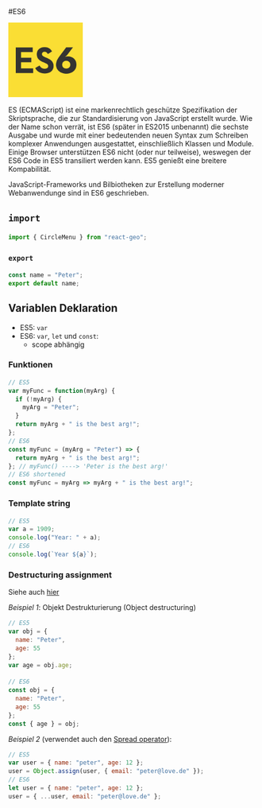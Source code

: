 #ES6

<img src="../images/es6-logo.jpg" alt="" style="width: 150px;"/>

ES (ECMAScript) ist eine markenrechtlich geschütze Spezifikation der Skriptsprache, die zur Standardisierung von JavaScript
erstellt wurde. Wie der Name schon verrät, ist ES6 (später in ES2015 unbenannt) die sechste Ausgabe und wurde mit einer bedeutenden
neuen Syntax zum Schreiben komplexer Anwendungen ausgestattet, einschließlich Klassen und Module. Einige Browser unterstützen
ES6 nicht (oder nur teilweise), weswegen der ES6 Code in ES5 transiliert werden kann. ES5 genießt eine breitere Kompabilität.

JavaScript-Frameworks und Bilbiotheken zur Erstellung moderner Webanwendunge sind in ES6 geschrieben.

## `import`

```javascript
import { CircleMenu } from "react-geo";
```

### `export`

```javascript
const name = "Peter";
export default name;
```

## Variablen Deklaration

- ES5: `var`
- ES6: `var`, `let` und `const`:
  - scope abhängig

### Funktionen

```javascript
// ES5
var myFunc = function(myArg) {
  if (!myArg) {
    myArg = "Peter";
  }
  return myArg + " is the best arg!";
};
// ES6
const myFunc = (myArg = "Peter") => {
  return myArg + " is the best arg!";
}; // myFunc() ----> 'Peter is the best arg!'
// ES6 shortened
const myFunc = myArg => myArg + " is the best arg!";
```

### Template string

```javascript
// ES5
var a = 1909;
console.log("Year: " + a);
// ES6
console.log(`Year ${a}`);
```

### Destructuring assignment

Siehe auch [hier](https://developer.mozilla.org/en-US/docs/Web/JavaScript/Reference/Operators/Destructuring_assignment)

_Beispiel 1_: Objekt Destrukturierung (Object destructuring)

```javascript
// ES5
var obj = {
  name: "Peter",
  age: 55
};
var age = obj.age;

// ES6
const obj = {
  name: "Peter",
  age: 55
};
const { age } = obj;
```

_Beispiel 2_ (verwendet auch den [Spread operator](https://developer.mozilla.org/en-US/docs/Web/JavaScript/Reference/Operators/Spread_operator)):

```javascript
// ES5
var user = { name: "peter", age: 12 };
user = Object.assign(user, { email: "peter@love.de" });
// ES6
let user = { name: "peter", age: 12 };
user = { ...user, email: "peter@love.de" };
```
